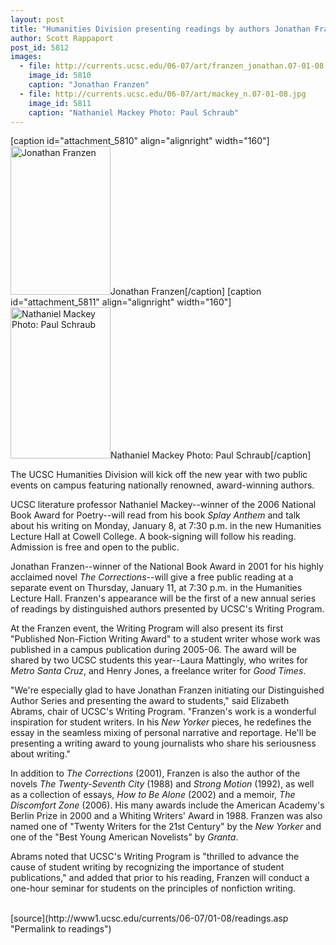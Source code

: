 ```yaml
---
layout: post
title: "Humanities Division presenting readings by authors Jonathan Franzen, Nathaniel Mackey"
author: Scott Rappaport
post_id: 5812
images:
  - file: http://currents.ucsc.edu/06-07/art/franzen_jonathan.07-01-08.jpg
    image_id: 5810
    caption: "Jonathan Franzen"
  - file: http://currents.ucsc.edu/06-07/art/mackey_n.07-01-08.jpg
    image_id: 5811
    caption: "Nathaniel Mackey Photo: Paul Schraub"
---
```


[caption id="attachment_5810" align="alignright" width="160"]<a href="http://localhost/mysite/wp-content/uploads/2007/01/franzen_jonathan.07-01-08.jpg"><img class="size-full wp-image-5810" src="http://localhost/mysite/wp-content/uploads/2007/01/franzen_jonathan.07-01-08.jpg" alt="Jonathan Franzen" width="160" height="238" /></a>Jonathan Franzen[/caption]
[caption id="attachment_5811" align="alignright" width="160"]<a href="http://localhost/mysite/wp-content/uploads/2007/01/mackey_n.07-01-08.jpg"><img class="size-full wp-image-5811" src="http://localhost/mysite/wp-content/uploads/2007/01/mackey_n.07-01-08.jpg" alt="Nathaniel Mackey Photo: Paul Schraub" width="160" height="242" /></a>Nathaniel Mackey Photo: Paul Schraub[/caption]
<a name="content" id="content"></a>
<p>
  The UCSC Humanities Division will kick off the new year with two public events on campus featuring nationally renowned, award-winning authors.
</p>
<p>
  UCSC literature professor Nathaniel Mackey--winner of the 2006 National Book Award for Poetry--will read from his book <i>Splay Anthem</i> and talk about his writing on Monday, January 8, at 7:30 p.m. in the new Humanities Lecture Hall at Cowell College. A book-signing will follow his reading. Admission is free and open to the public.
</p>
<p>
  Jonathan Franzen--winner of the National Book Award in 2001 for his highly acclaimed novel <i>The Corrections</i>--will give a free public reading at a separate event on Thursday, January 11, at 7:30 p.m. in the Humanities Lecture Hall. Franzen's appearance will be the first of a new annual series of readings by distinguished authors presented by UCSC's Writing Program.
</p>
<p>
  At the Franzen event, the Writing Program will also present its first "Published Non-Fiction Writing Award" to a student writer whose work was published in a campus publication during 2005-06. The award will be shared by two UCSC students this year--Laura Mattingly, who writes for <i>Metro Santa Cruz</i>, and Henry Jones, a freelance writer for <i>Good Times</i>.
</p>
<p>
  "We're especially glad to have Jonathan Franzen initiating our Distinguished Author Series and presenting the award to students," said Elizabeth Abrams, chair of UCSC's Writing Program. "Franzen's work is a wonderful inspiration for student writers. In his <i>New Yorker</i> pieces, he redefines the essay in the seamless mixing of personal narrative and reportage. He'll be presenting a writing award to young journalists who share his seriousness about writing."
</p>
<p>
  In addition to <i>The Corrections</i> (2001), Franzen is also the author of the novels <i>The Twenty-Seventh City</i> (1988) and <i>Strong Motion</i> (1992), as well as a collection of essays, <i>How to Be Alone</i> (2002) and a memoir, <i>The Discomfort Zone</i> (2006). His many awards include the American Academy's Berlin Prize in 2000 and a Whiting Writers' Award in 1988. Franzen was also named one of "Twenty Writers for the 21st Century" by the <i>New Yorker</i> and one of the "Best Young American Novelists" by <i>Granta</i>.
</p>
<p>
  Abrams noted that UCSC's Writing Program is "thrilled to advance the cause of student writing by recognizing the importance of student publications," and added that prior to his reading, Franzen will conduct a one-hour seminar for students on the principles of nonfiction writing.
</p><br>
[source](http://www1.ucsc.edu/currents/06-07/01-08/readings.asp "Permalink to readings")
